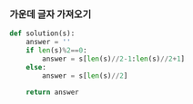 ### 가운데 글자 가져오기

```python
def solution(s):
    answer = ''
    if len(s)%2==0:
        answer = s[len(s)//2-1:len(s)//2+1]
    else:
        answer = s[len(s)//2]
        
    return answer
```

